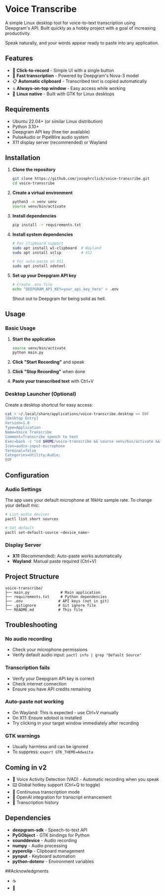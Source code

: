 # Voice Transcribe

A simple Linux desktop tool for voice-to-text transcription using Deepgram's API. Built quickly as a hobby project with a goal of increasing productivity. 

Speak naturally, and your words appear ready to paste into any application.

## Features

- 🎤 **Click-to-record** - Simple UI with a single button
- 🚀 **Fast transcription** - Powered by Deepgram's Nova-3 model
- 📋 **Automatic clipboard** - Transcribed text is copied automatically
- 🔝 **Always-on-top window** - Easy access while working
- 🐧 **Linux native** - Built with GTK for Linux desktops

## Requirements

- Ubuntu 22.04+ (or similar Linux distribution)
- Python 3.10+
- Deepgram API key (free tier available)
- PulseAudio or PipeWire audio system
- X11 display server (recommended) or Wayland

## Installation

1. **Clone the repository**
   ```bash
   git clone https://github.com/josephrclick/voice-transcribe.git
   cd voice-transcribe
   ```

2. **Create a virtual environment**
   ```bash
   python3 -m venv venv
   source venv/bin/activate
   ```

3. **Install dependencies**
   ```bash
   pip install -r requirements.txt
   ```

4. **Install system dependencies**
   ```bash
   # For clipboard support
   sudo apt install wl-clipboard  # Wayland
   sudo apt install xclip         # X11
   
   # For auto-paste on X11
   sudo apt install xdotool
   ```

5. **Set up your Deepgram API key**
   ```bash
   # Create .env file
   echo "DEEPGRAM_API_KEY=your_api_key_here" > .env
   ```
   
   Shout out to Deepgram for being solid as hell.

## Usage

### Basic Usage

1. **Start the application**
   ```bash
   source venv/bin/activate
   python main.py
   ```

2. **Click "Start Recording"** and speak

3. **Click "Stop Recording"** when done

4. **Paste your transcribed text** with Ctrl+V

### Desktop Launcher (Optional)

Create a desktop shortcut for easy access:

```bash
cat > ~/.local/share/applications/voice-transcribe.desktop << EOF
[Desktop Entry]
Version=1.0
Type=Application
Name=Voice Transcribe
Comment=Transcribe speech to text
Exec=bash -c "cd $HOME/voice-transcribe && source venv/bin/activate && python main.py"
Icon=audio-input-microphone
Terminal=false
Categories=Utility;Audio;
EOF
```

## Configuration

### Audio Settings

The app uses your default microphone at 16kHz sample rate. To change your default mic:
```bash
# List audio devices
pactl list short sources

# Set default
pactl set-default-source <device_name>
```

### Display Server

- **X11** (Recommended): Auto-paste works automatically
- **Wayland**: Manual paste required (Ctrl+V)

## Project Structure

```
voice-transcribe/
├── main.py              # Main application
├── requirements.txt     # Python dependencies
├── .env                # API keys (not in git)
├── .gitignore          # Git ignore file
└── README.md           # This file
```

## Troubleshooting

### No audio recording
- Check your microphone permissions
- Verify default audio input: `pactl info | grep "Default Source"`

### Transcription fails
- Verify your Deepgram API key is correct
- Check internet connection
- Ensure you have API credits remaining

### Auto-paste not working
- On Wayland: This is expected - use Ctrl+V manually
- On X11: Ensure xdotool is installed
- Try clicking in your target window immediately after recording

### GTK warnings
- Usually harmless and can be ignored
- To suppress: `export GTK_THEME=Adwaita`

## Coming in v2

- 🎯 Voice Activity Detection (VAD) - Automatic recording when you speak
- ⌨️ Global hotkey support (Ctrl+Q to toggle)
- 🔄 Continuous transcription mode
- 🤖 OpenAI integration for transcript enhancement
- 📝 Transcription history

## Dependencies

- **deepgram-sdk** - Speech-to-text API
- **PyGObject** - GTK bindings for Python
- **sounddevice** - Audio recording
- **numpy** - Audio processing
- **pyperclip** - Clipboard management
- **pynput** - Keyboard automation
- **python-dotenv** - Environment variables

##Acknowledgments

- ☕ 
- 🎵 
